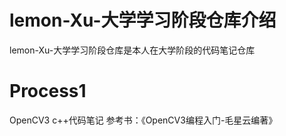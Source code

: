 # lemon-Xu-大学学习阶段仓库介绍
lemon-Xu-大学学习阶段仓库是本人在大学阶段的代码笔记仓库

# Process1
OpenCV3 c++代码笔记 参考书：《OpenCV3编程入门-毛星云编著》
